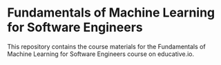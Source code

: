 # Fundamentals of Machine Learning for Software Engineers

This repository contains the course materials for the Fundamentals of Machine Learning for Software Engineers course on educative.io.

